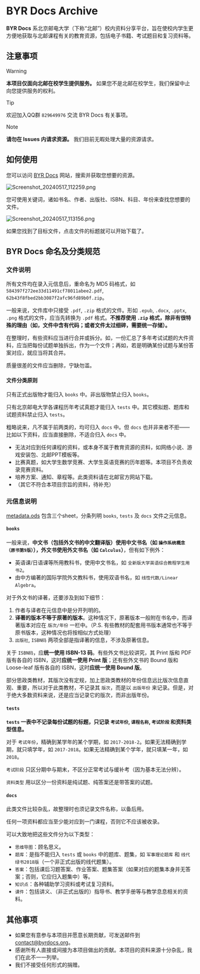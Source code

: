 # BYR Docs Archive

**BYR Docs** 系北京邮电大学（下称“北邮”）校内资料分享平台，旨在使校内学生更方便地获取与北邮课程有关的教育资源，包括电子书籍、考试题目和复习资料等。

## 注意事项

> [!WARNING]
> **本项目仅面向北邮在校学生提供服务。** 如果您不是北邮在校学生，我们保留中止向您提供服务的权利。

> [!TIP]
> 欢迎加入QQ群 `829649976` 交流 BYR Docs 有关事项。

> [!NOTE]
> **请勿在 Issues 内请求资源。** 我们目前无暇处理大量的资源请求。

## 如何使用

您可以访问 [BYR Docs](https://byrdocs.org) 网站，搜索并获取您想要的资源。

![Screenshot_20240517_112259.png](https://s2.loli.net/2024/05/17/FMS2CTxUsDyRIGh.png)

您可使用关键词，诸如书名、作者、出版社、ISBN、科目、年份来查找您想要的文件。

![Screenshot_20240517_113156.png](https://s2.loli.net/2024/05/17/jscTgDpZeXJYhWB.png)

如果您找到了目标文件，点击文件的标题就可以开始下载了。

## BYR Docs 命名及分类规范

### 文件说明

所有文件均在录入元信息后，重命名为 MD5 码格式，如 `584397f272ee33d11491cf78011abee2.pdf`, `62b43f8fbed2bb3087f2afc96fd89b0f.zip`。

一般来说，文件库中只接受 `.pdf`, `.zip` 格式的文件。形如 `.epub`, `.docx`, `.pptx`, `.png` 格式的文件，应当先转换为 `.pdf` 格式。**不推荐使用 `.zip` 格式，除非有很特殊的理由（如，文件中含有代码；或者文件太过细碎，需要统一存储）。**

在整理时，有些资料应当进行合并或拆分。如，一份汇总了多年考试试题的大件资料，应当把每份试题单独拆出，作为一个文件；再如，若是明确某份试题与某份答案对应，就应当将其合并。

质量很差的文件应当删除，宁缺勿滥。

#### 文件分类原则

只有正式出版物才能归入 `books` 中。非出版物禁止归入 `books`。

只有北京邮电大学各课程历年考试真题才能归入 `tests` 中。其它模拟题、题库和试题资料禁止归入 `tests`。

粗略说来，凡不属于前两类的，均可归入 `docs` 中。但 `docs` 也并非来者不拒——比如以下资料，应当直接删除，不适合归入 `docs` 中。

- 无法对应到任何课程的资料，或本身不属于教育资源的资料，如网络小说、游戏安装包、北邮PPT模板等。
- 比赛真题，如大学生数学竞赛、大学生英语竞赛的历年题等。本项目不负责收录竞赛资料。
- 培养方案、通知、章程等。此类资料请在北邮官方网站下载。
- （其它不符合本项目宗旨的资料，待补充）

### 元信息说明

[metadata.ods](metadata.ods) 包含三个sheet，分条列明 `books`, `tests` 及 `docs` 文件之元信息。

#### `books`

一般来说，**中文书（包括外文书的中文翻译版）使用中文书名（如 `操作系统概念（原书第9版）`），外文书使用外文书名（如 `Calculus`）**，但有如下例外：

- 英语课/日语课等所用教科书，使用中文书名，如 `全新版大学英语综合教程学生用书2`。
- 由中方编著的国际学院外文教科书，使用双语书名，如 `线性代数/Linear Algebra`。

对于外文书的译著，还要涉及到如下细节：

1. 作者与译者在元信息中是分开列明的。
2. **译著的版本不等于原著的版本**。这种情况下，原著版本一般附在书名中，而译著版本对应在 `版次/年份` 一栏中。（P.S. 有些教材的配套用书版本通常也不等于原书版本，这种情况也将按相似方式处理）
3. `出版社`, `ISBN码` 两项全部是指译著的信息，不涉及原著信息。

关于 `ISBN码`，应**统一使用 ISBN-13 码**。有些外文书比较讲究，其 Print 版和 PDF 版有各自的 ISBN，这时**应统一使用 Print 版**；还有些外文书的 Bound 版和 Loose-leaf 版有各自的 ISBN，这时**应统一使用 Bound 版**。

部分思政类教材，其版次没有定规，加上思政类教材的年份信息远比版次信息直观、重要，所以对于此类教材，不记录其 `版次`，而是以 `出版年份` 来记录。但是，对于绝大多数资料来说，还是应当记录它的版次，而非出版年份。

#### `tests`

**`tests` 一表中不记录每份试题的标题，只记录 `考试年份`, `课程名称`, `考试阶段` 和资料类型信息。**

对于 `考试年份`，精确到某学年的某个学期，如 `2017-2018-2`。如果无法精确到学期，就只填学年，如 `2017-2018`。如果无法精确到某个学年，就只填某一年，如 `2018`。

`考试阶段` 只区分期中与期末，不区分正常考试与缓补考（因为基本无法分辨）。

`资料类型` 用以区分一份资料是纯试题、纯答案还是带答案的试题。

#### `docs`

此类文件比较杂乱，故整理时也须记录文件名称，以备后用。

任何一项资料都应当至少能对应到一门课程，否则它不应该被收录。

可以大致地把这些文件分为以下类型：

- `思维导图`：顾名思义。
- `题库`：是指不能归入 `tests` 或 `books` 中的题库、题集，如 `军事理论题库` 和 `线代绿书2018版`（一个非正式出版的线代题集）。
- `答案`：包括课后习题答案、作业答案、题集答案（如果对应的题集本身并无答案；否则，它应归入题集中）等。
- `知识点`：各种辅助学习资料或考试复习资料。
- `课件`：包括讲义、（非正式出版的）指导书、教学手册等与教学息息相关的资料。

## 其他事项

- 如果您有意参与本项目并愿意长期贡献，可发送邮件到 [contact@byrdocs.org](mailto:contact@byrdocs.org)。
- 感谢所有人直接或间接为本项目做出的贡献。本项目的资料来源十分杂乱，我们在此不一一列举。
- 我们不接受任何形式的捐赠。
